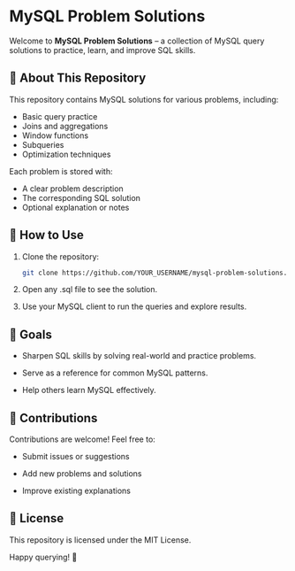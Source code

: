 # MySQL Problem Solutions

Welcome to **MySQL Problem Solutions** – a collection of MySQL query solutions to practice, learn, and improve SQL skills.

## 📌 About This Repository

This repository contains MySQL solutions for various problems, including:

- Basic query practice
- Joins and aggregations
- Window functions
- Subqueries
- Optimization techniques

Each problem is stored with:
- A clear problem description
- The corresponding SQL solution
- Optional explanation or notes

## 🚀 How to Use

1. Clone the repository:

   ```bash
   git clone https://github.com/YOUR_USERNAME/mysql-problem-solutions.git
2. Open any .sql file to see the solution.

3. Use your MySQL client to run the queries and explore results.

## 🎯 Goals

- Sharpen SQL skills by solving real-world and practice problems.

- Serve as a reference for common MySQL patterns.

- Help others learn MySQL effectively.

## 🤝 Contributions

Contributions are welcome! Feel free to:

- Submit issues or suggestions

- Add new problems and solutions

- Improve existing explanations

## 📃 License

This repository is licensed under the MIT License.

Happy querying! 🚀
